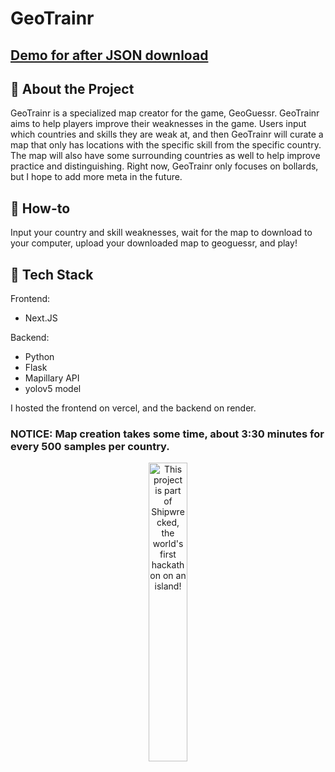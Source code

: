 # GeoTrainr
## [Demo for after JSON download](https://drive.google.com/file/d/1DhipMxlQnbNMTDXJHJsLAf1lE9VfK_Z5/view?usp=sharing)
## 🌟 About the Project
GeoTrainr is a specialized map creator for the game, GeoGuessr. GeoTrainr aims to help players improve their weaknesses in the game. Users input which countries and skills they are weak at, and then GeoTrainr will curate a map
that only has locations with the specific skill from the specific country. The map will also have some surrounding countries as well to help improve practice and distinguishing. Right now, GeoTrainr only focuses on bollards, but I hope to add more meta in the future.

## 🧰 How-to
Input your country and skill weaknesses, wait for the map to download to your computer, upload your downloaded map to geoguessr, and play!

## 👾 Tech Stack
Frontend:
- Next.JS
  
Backend:
- Python
- Flask
- Mapillary API
- yolov5 model

I hosted the frontend on vercel, and the backend on render.


### NOTICE: Map creation takes some time, about 3:30 minutes for every 500 samples per country.

<div align="center">
  <a href="https://shipwrecked.hackclub.com/?t=ghrm" target="_blank">
    <img src="https://hc-cdn.hel1.your-objectstorage.com/s/v3/739361f1d440b17fc9e2f74e49fc185d86cbec14_badge.png" 
         alt="This project is part of Shipwrecked, the world's first hackathon on an island!" 
         style="width: 35%;">
  </a>
</div>
